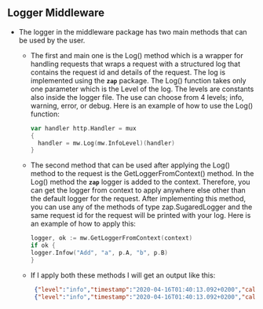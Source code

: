 ## **Logger Middleware**

- The logger in the middleware package has two main methods that can be used by the user.
    - The first and main one is the Log() method which is a wrapper for handling requests that wraps a request with a structured log that contains the request id and details of the request. 
    The log is implemented using the **`zap`** package. 
    The Log() function takes only one parameter which is the Level of the log. 
    The levels are constants also inside the logger file. The use can choose from 4 levels; info, warning, error, or debug.
    Here is an example of how to use the Log() function:
     
        ```go
      var handler http.Handler = mux 
      { 
          handler = mw.Log(mw.InfoLevel)(handler) 
      }
        ```
    - The second method that can be used after applying the Log() method to the request is the GetLoggerFromContext() method.
    In the Log() method the **`zap`** logger is added to the context.
    Therefore, you can get the logger from context to apply anywhere else other than the default logger for the request. 
    After implementing this method, you can use any of the methods of type zap.SugaredLogger and the same request id for the request will be printed with your log.
    Here is an example of how to apply this:
        ```go
      logger, ok := mw.GetLoggerFromContext(context)
      if ok {
        logger.Infow("Add", "a", p.A, "b", p.B)  
      }
        ```

     - If I apply both these methods I will get an output like this:
         ```json
          {"level":"info","timestamp":"2020-04-16T01:40:13.092+0200","caller":"calc/calc.go:24","msg":"Add","requestId":"oabGdo0U","a":123,"b":24}
          {"level":"info","timestamp":"2020-04-16T01:40:13.092+0200","caller":"mw/logger.go:71","msg":"Default Log","requestId":"oabGdo0U","method":"GET","url":"/add/123/24","status":200,"from":"127.0.0.1","duration":"112.34µs"}
         ```


